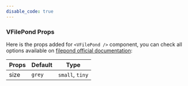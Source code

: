 ```yaml
---
disable_code: true
---
```


### VFilePond Props

Here is the props added for `<VFilePond />` component,
you can check all options available on [filepond official documentation](https://pqina.nl/filepond/docs/patterns/api/filepond-instance/#properties):

| Props | Default                               | Type            |
| ----- | ------------------------------------- | --------------- |
| size  | <span class="is-string">`grey`</span> | `small`, `tiny` |

